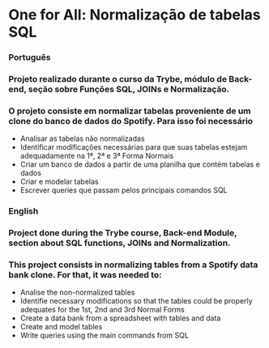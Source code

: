 # One for All: Normalização de tabelas SQL

### Português
### Projeto realizado durante o curso da Trybe, módulo de Back-end, seção sobre Funções SQL, JOINs e Normalização.

### O projeto consiste em normalizar tabelas proveniente de um clone do banco de dados do Spotify. Para isso foi necessário 
- Analisar as tabelas não normalizadas
- Identificar modificações necessárias para que suas tabelas estejam adequadamente na 1ª, 2ª e 3ª Forma Normais
- Criar um banco de dados a partir de uma planilha que contém tabelas e dados
- Criar e modelar tabelas
- Escrever queries que passam pelos principais comandos SQL

### English
### Project done during the Trybe course, Back-end Module, section about SQL functions, JOINs and Normalization.

### This project consists in normalizing tables from a Spotify data bank clone. For that, it was needed to:
- Analise the non-normalized tables
- Identifie necessary modifications so that the tables could be properly adequates for the 1st, 2nd and 3rd Normal Forms
- Create a data bank from a spreadsheet with tables and data
- Create and model tables
- Write queries using the main commands from SQL
